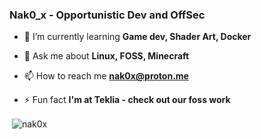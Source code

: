 <h3>Nak0_x - Opportunistic Dev and OffSec</h3>

- 🌱 I’m currently learning **Game dev, Shader Art, Docker**

- 💬 Ask me about **Linux, FOSS, Minecraft**

- 📫 How to reach me **[nak0x@proton.me](mailto:nak0x@proton.me)**

- ⚡ Fun fact **I'm at Teklia - check out our foss work**
<p>
<p align="left" >&nbsp;<img align="center" src="https://github-readme-stats.vercel.app/api?username=nak0x&show_icons=true&title_color=d99536&text_color=1d1c21&locale=en" alt="nak0x" /></p>
</p>
